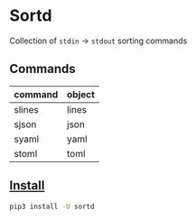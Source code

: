 # Sortd

Collection of `stdin` -> `stdout` sorting commands

## Commands

| command | object |
| ------- | ------ |
| slines  | lines  |
| sjson   | json   |
| syaml   | yaml   |
| stoml   | toml   |

## [Install](https://pypi.org/project/sortd)

```sh
pip3 install -U sortd
```
